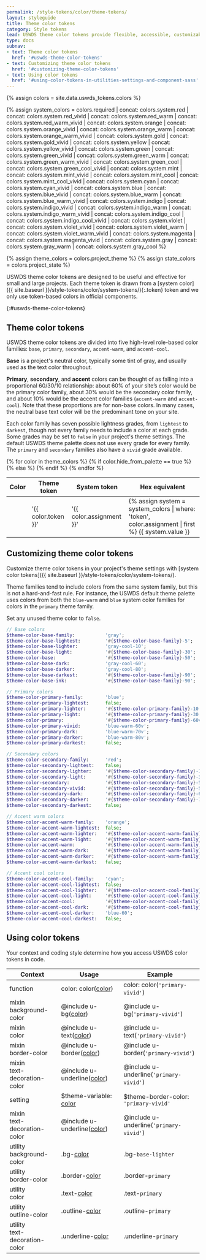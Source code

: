 ```yaml
---
permalink: /style-tokens/color/theme-tokens/
layout: styleguide
title: Theme color tokens
category: Style tokens
lead: USWDS theme color tokens provide flexible, accessible, customizable color choices for your project.
type: docs
subnav:
- text: Theme color tokens
  href: '#uswds-theme-color-tokens'
- text: Customizing theme color tokens
  href: '#customizing-theme-color-tokens'
- text: Using color tokens
  href: '#using-color-tokens-in-utilities-settings-and-component-sass'
---
```


{% assign colors = site.data.uswds_tokens.colors %}

{% assign system_colors =
  colors.required
  | concat: colors.system.red
  | concat: colors.system.red_vivid
  | concat: colors.system.red_warm
  | concat: colors.system.red_warm_vivid
  | concat: colors.system.orange
  | concat: colors.system.orange_vivid
  | concat: colors.system.orange_warm
  | concat: colors.system.orange_warm_vivid
  | concat: colors.system.gold
  | concat: colors.system.gold_vivid
  | concat: colors.system.yellow
  | concat: colors.system.yellow_vivid
  | concat: colors.system.green
  | concat: colors.system.green_vivid
  | concat: colors.system.green_warm
  | concat: colors.system.green_warm_vivid
  | concat: colors.system.green_cool
  | concat: colors.system.green_cool_vivid
  | concat: colors.system.mint
  | concat: colors.system.mint_vivid
  | concat: colors.system.mint_cool
  | concat: colors.system.mint_cool_vivid
  | concat: colors.system.cyan
  | concat: colors.system.cyan_vivid
  | concat: colors.system.blue
  | concat: colors.system.blue_vivid
  | concat: colors.system.blue_warm
  | concat: colors.system.blue_warm_vivid
  | concat: colors.system.indigo
  | concat: colors.system.indigo_vivid
  | concat: colors.system.indigo_warm
  | concat: colors.system.indigo_warm_vivid
  | concat: colors.system.indigo_cool
  | concat: colors.system.indigo_cool_vivid
  | concat: colors.system.violet
  | concat: colors.system.violet_vivid
  | concat: colors.system.violet_warm
  | concat: colors.system.violet_warm_vivid
  | concat: colors.system.magenta
  | concat: colors.system.magenta_vivid
  | concat: colors.system.gray
  | concat: colors.system.gray_warm
  | concat: colors.system.gray_cool %}

{% assign theme_colors = colors.project_theme %}
{% assign state_colors = colors.project_state %}

USWDS theme color tokens are designed to be useful and effective for small and large projects.  Each theme token is drawn from a [system color]({{ site.baseurl }}/style-tokens/color/system-tokens/){:.token} token and we only use token-based colors in official components.

{:#uswds-theme-color-tokens}
## Theme color tokens
USWDS theme color tokens are divided into five high-level role-based color families: `base`, `primary`, `secondary`, `accent-warm`, and `accent-cool`.

**Base** is a project's neutral color, typically some tint of gray, and usually used as the text color throughout.

**Primary**, **secondary**, and **accent** colors can be thought of as falling into a proportional 60/30/10 relationship: about 60% of your site’s color would be the primary color family, about 30% would be the secondary color family, and about 10% would be the accent color families (`accent-warm` and `accent-cool`). Note that these proportions are for non-base colors. In many cases, the neutral base text color will be the predominant tone on your site.

Each color family has seven possible lightness grades, from `lightest` to `darkest`, though not every family needs to include a color at each grade. Some grades may be set to `false` in your project's theme settings. The default USWDS theme palette does not use every grade for every family. The `primary` and `secondary` families also have a `vivid` grade available.

<div class="site-table-wrapper">
  <table class="usa-table-borderless site-table-responsive">
    <thead>
      <tr>
        <th scope="col">Color</th>
        <th scope="col">Theme token</th>
        <th scope="col">System token</th>
        <th scope="col" class="text-right">Hex equivalent</th>
      </tr>
    </thead>
    <tbody>
      {% for color in theme_colors %}
        {% if color.hide_from_palette == true %}
        {% else %}
          <tr>
            <td scope="row" data-title="Color" class="flex-align-center">
              <span class="site-inline-swatch bg-{{ color.token }}"></span>
            </td>
            <td data-title="Theme token">
              <span class="utility-class font-mono-2xs">'{{ color.token }}'</span>
            </td>
            <td data-title="System token" class="font-mono-2xs">
              '{{ color.assignment }}'
            </td>
            <td data-title="Hex equivalent" class="font-mono-2xs text-right">
              {% assign system = system_colors | where: 'token', color.assignment | first %}
              {{ system.value }}
            </td>
          </tr>
        {% endif %}
      {% endfor %}
    </tbody>
  </table>
</div>

## Customizing theme color tokens
Customize theme color tokens in your project's theme settings with [system color tokens]({{ site.baseurl }}/style-tokens/color/system-tokens/).

Theme families tend to include colors from the same system family, but this is not a hard-and-fast rule. For instance, the USWDS default theme palette uses colors from both the `blue-warm` and `blue` system color families for colors in the `primary` theme family.

Set any unused theme color to `false`.

```sass
// Base colors
$theme-color-base-family:           'gray';
$theme-color-base-lightest:         '#{$theme-color-base-family}-5';
$theme-color-base-lighter:          'gray-cool-10';
$theme-color-base-light:            '#{$theme-color-base-family}-30';
$theme-color-base:                  '#{$theme-color-base-family}-50';
$theme-color-base-dark:             'gray-cool-60';
$theme-color-base-darker:           'gray-cool-80';
$theme-color-base-darkest:          '#{$theme-color-base-family}-90';
$theme-color-base-ink:              '#{$theme-color-base-family}-90';

// Primary colors
$theme-color-primary-family:        'blue';
$theme-color-primary-lightest:      false;
$theme-color-primary-lighter:       '#{$theme-color-primary-family}-10';
$theme-color-primary-light:         '#{$theme-color-primary-family}-30';
$theme-color-primary:               '#{$theme-color-primary-family}-60v';
$theme-color-primary-vivid:         'blue-warm-60v';
$theme-color-primary-dark:          'blue-warm-70v';
$theme-color-primary-darker:        'blue-warm-80v';
$theme-color-primary-darkest:       false;

// Secondary colors
$theme-color-secondary-family:      'red';
$theme-color-secondary-lightest:    false;
$theme-color-secondary-lighter:     '#{$theme-color-secondary-family}-10';
$theme-color-secondary-light:       '#{$theme-color-secondary-family}-30';
$theme-color-secondary:             '#{$theme-color-secondary-family}-50';
$theme-color-secondary-vivid:       '#{$theme-color-secondary-family}-50v';
$theme-color-secondary-dark:        '#{$theme-color-secondary-family}-60v';
$theme-color-secondary-darker:      '#{$theme-color-secondary-family}-70v';
$theme-color-secondary-darkest:     false;

// Accent warm colors
$theme-color-accent-warm-family:    'orange';
$theme-color-accent-warm-lightest:  false;
$theme-color-accent-warm-lighter:   '#{$theme-color-accent-warm-family}-10';
$theme-color-accent-warm-light:     '#{$theme-color-accent-warm-family}-20v';
$theme-color-accent-warm:           '#{$theme-color-accent-warm-family}-30v';
$theme-color-accent-warm-dark:      '#{$theme-color-accent-warm-family}-50v';
$theme-color-accent-warm-darker:    '#{$theme-color-accent-warm-family}-60';
$theme-color-accent-warm-darkest:   false;

// Accent cool colors
$theme-color-accent-cool-family:    'cyan';
$theme-color-accent-cool-lightest:  false;
$theme-color-accent-cool-lighter:   '#{$theme-color-accent-cool-family}-5';
$theme-color-accent-cool-light:     '#{$theme-color-accent-cool-family}-20';
$theme-color-accent-cool:           '#{$theme-color-accent-cool-family}-30v';
$theme-color-accent-cool-dark:      '#{$theme-color-accent-cool-family}-40v';
$theme-color-accent-cool-darker:    'blue-60';
$theme-color-accent-cool-darkest:   false;
```

## Using color tokens
Your context and coding style determine how you access USWDS color tokens in code.

<div class="site-table-wrapper">
  <table class="usa-table-borderless site-table-responsive">
    <thead>
      <tr>
        <th scope="col">Context</th>
        <th scope="col">Usage</th>
        <th scope="col">Example</th>
      </tr>
    </thead>
    <tbody class="font-mono-2xs">
      <tr>
        <td scope="row" data-title="Context">
          <span class="text-bold font-sans-3">function</span>
        </td>
        <td data-title="Usage">
          <span>
            color: color(<a href="{{ site.baseurl }}/style-tokens/color/theme-tokens/" class="token">color</a>)
          </span>
        </td>
        <td data-title="Example">
          <span>
            color: color(<code>'primary-vivid'</code>)
          </span>
        </td>
      </tr>
      <tr>
        <td scope="row" data-title="Context">
          <span class="font-sans-3">
            <span class="text-bold">mixin</span><br/>
            <span>background-color</span>
          </span>
        </td>
        <td data-title="Usage">
          <span>
            @include u-bg(<a href="{{ site.baseurl }}/style-tokens/color/theme-tokens/" class="token">color</a>)
          </span>
        </td>
        <td data-title="Example">
          <span>
            @include u-bg(<code>'primary-vivid'</code>)<br/>
          </span>
        </td>
      </tr>
      <tr>
        <td scope="row" data-title="Context">
          <span class="font-sans-3">
            <span class="text-bold">mixin</span><br/>
            <span>color</span>
          </span>
        </td>
        <td data-title="Usage">
          <span>
            @include u-text(<a href="{{ site.baseurl }}/style-tokens/color/theme-tokens/" class="token">color</a>)<br/>
          </span>
        </td>
        <td data-title="Example">
          <span>
            @include u-text(<code>'primary-vivid'</code>)<br/>
          </span>
        </td>
      </tr>
      <tr>
        <td scope="row" data-title="Context">
          <span class="font-sans-3">
            <span class="text-bold">mixin</span><br/>
            <span>border-color</span>
          </span>
        </td>
        <td data-title="Usage">
          <span>
            @include u-border(<a href="{{ site.baseurl }}/style-tokens/color/theme-tokens/" class="token">color</a>)
          </span>
        </td>
        <td data-title="Example">
          <span>
            @include u-border(<code>'primary-vivid'</code>)<br/>
          </span>
        </td>
      </tr>
      <tr>
        <td scope="row" data-title="Context">
          <span class="font-sans-3">
            <span class="text-bold">mixin</span><br/>
            <span>text-decoration-color</span>
          </span>
        </td>
        <td data-title="Usage">
          <span>
            @include u-underline(<a href="{{ site.baseurl }}/style-tokens/color/theme-tokens/" class="token">color</a>)
          </span>
        </td>
        <td data-title="Example">
          <span>
            @include u-underline(<code>'primary-vivid'</code>)<br/>
          </span>
        </td>
      </tr>
      <tr>
        <td scope="row" data-title="Context">
          <span>
            <span class="text-bold font-sans-3">setting</span><br/>
          </span>
        </td>
        <td data-title="Usage">
          <span>
            $theme-variable: <a href="{{ site.baseurl }}/style-tokens/color/theme-tokens/" class="token">color</a>
          </span>
        </td>
        <td data-title="Example">
          <span>
            $theme-border-color: <code>'primary-vivid'</code>
          </span>
        </td>
      </tr>
      <tr>
        <td scope="row" data-title="Context">
          <span class="font-sans-3">
            <span class="text-bold">mixin</span><br/>
            <span>text-decoration-color</span>
          </span>
        </td>
        <td data-title="Usage">
          <span>
            @include u-underline(<a href="{{ site.baseurl }}/style-tokens/color/theme-tokens/" class="token">color</a>)
          </span>
        </td>
        <td data-title="Example">
          <span>
            @include u-underline(<code>'primary-vivid'</code>)<br/>
          </span>
        </td>
      </tr>
      <tr>
        <td scope="row" data-title="Context">
          <span class="font-sans-3">
            <span class="text-bold">utility</span><br/>
            <span>background-color</span>
          </span>
        </td>
        <td data-title="Usage">
          <span>
            .bg-<a href="{{ site.baseurl }}/style-tokens/color/theme-tokens/" class="token">color</a>
          </span>
        </td>
        <td data-title="Example">
          <span>
            .bg-<code>base-lighter</code>
          </span>
        </td>
      </tr>
      <tr>
        <td scope="row" data-title="Context">
          <span class="font-sans-3">
            <span class="text-bold">utility</span><br/>
            <span>border-color</span>
          </span>
        </td>
        <td data-title="Usage">
          <span>
            .border-<a href="{{ site.baseurl }}/style-tokens/color/theme-tokens/" class="token">color</a>
          </span>
        </td>
        <td data-title="Example">
          <span>
            .border-<code>primary</code>
          </span>
        </td>
      </tr>
      <tr>
        <td scope="row" data-title="Context">
          <span class="font-sans-3">
            <span class="text-bold">utility</span><br/>
            <span>color</span>
          </span>
        </td>
        <td data-title="Usage">
          <span>
            .text-<a href="{{ site.baseurl }}/style-tokens/color/theme-tokens/" class="token">color</a>
          </span>
        </td>
        <td data-title="Example">
          <span>
            .text-<code>primary</code>
          </span>
        </td>
      </tr>
      <tr>
        <td scope="row" data-title="Context">
          <span class="font-sans-3">
            <span class="text-bold">utility</span><br/>
            <span>outline-color</span>
          </span>
        </td>
        <td data-title="Usage">
          <span>
            .outline-<a href="{{ site.baseurl }}/style-tokens/color/theme-tokens/" class="token">color</a>
          </span>
        </td>
        <td data-title="Example">
          <span>
            .outline-<code>primary</code>
          </span>
        </td>
      </tr>
      <tr>
        <td scope="row" data-title="Context">
          <span class="font-sans-3">
            <span class="text-bold">utility</span><br/>
            <span>text-decoration-color</span>
          </span>
        </td>
        <td data-title="Usage">
          <span>
            .underline-<a href="{{ site.baseurl }}/style-tokens/color/theme-tokens/" class="token">color</a>
          </span>
        </td>
        <td data-title="Example">
          <span>
            .underline-<code>primary</code>
          </span>
        </td>
      </tr>
    </tbody>
  </table>
</div>
